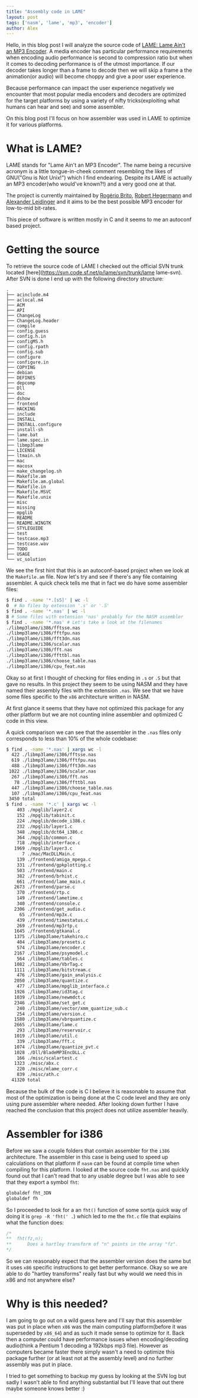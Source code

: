 ```yaml
---
title: "Assembly code in LAME"
layout: post
tags: ['nasm', 'lame', 'mp3', 'encoder']
author: Alex
---
```


Hello, in this blog post I will analyze the source code of
[LAME: Lame Ain't an MP3 Encoder](https://sourceforge.net/p/lame/svn/HEAD/tree/).
A media encoder has particular performance requirements when encoding audio performance
is second to compression ratio but when it comes to decoding performance is of the utmost
importance. If our decoder takes longer than a frame to decode then we will skip a frame
a the animation(or audio) will become choppy and give a poor user experience.

Because performance can impact the user experience negatively we encounter that most popular
media encoders and decoders are optimized for the target platforms by using a variety of
nifty tricks(exploiting what humans can hear and see) and some assembler.

On this blog post I'll focus on how assembler was used in LAME to optimize it for various
platforms.

# What is LAME?

LAME stands for "Lame Ain't an MP3 Encoder". The name being a recursive acronym is a little
tongue-in-cheek comment resembling the likes of GNU("Gnu is Not Unix!") which I find endearing.
Despite its LAME is actually an MP3 encoder(who would've known?!) and a very good one at that.

The project is currently maintained by [Rogério Brito](www.ime.usp.br/~rbrito/),
[Robert Hegermann](https://sourceforge.net/u/robert/profile/) and
[Alexander Leidinger](https://sourceforge.net/u/aleidinger/profile/) and it aims to be the
best possible MP3 encoder for low-to-mid bit-rates.

This piece of software is written mostly in C and it seems to me an autoconf based project.

# Getting the source

To retrieve the source code of LAME I checked out the official SVN trunk located
[here](https://svn.code.sf.net/p/lame/svn/trunk/lame lame-svn). After SVN is done I end up
with the following directory structure:

```
.
├── acinclude.m4
├── aclocal.m4
├── ACM
├── API
├── ChangeLog
├── ChangeLog.header
├── compile
├── config.guess
├── config.h.in
├── configMS.h
├── config.rpath
├── config.sub
├── configure
├── configure.in
├── COPYING
├── debian
├── DEFINES
├── depcomp
├── Dll
├── doc
├── dshow
├── frontend
├── HACKING
├── include
├── INSTALL
├── INSTALL.configure
├── install-sh
├── lame.bat
├── lame.spec.in
├── libmp3lame
├── LICENSE
├── ltmain.sh
├── mac
├── macosx
├── make_changelog.sh
├── Makefile.am
├── Makefile.am.global
├── Makefile.in
├── Makefile.MSVC
├── Makefile.unix
├── misc
├── missing
├── mpglib
├── README
├── README.WINGTK
├── STYLEGUIDE
├── test
├── testcase.mp3
├── testcase.wav
├── TODO
├── USAGE
└── vc_solution
```

We see the first hint that this is an autoconf-based project when we look at the `Makefile.am` file.
Now let's try and see if there's any file containing assembler. A quick check tells me that in fact
we do have some assembler files:

```bash
$ find . -name '*.[sS]' | wc -l
0  # No files by extension '.s' or '.S'
$ find . -name '*.nas' | wc -l
8 # Some files with extension 'nas' probably for the NASM assembler
$ find . -name '*.nas' # Let's take a look at the filenames
./libmp3lame/i386/fftsse.nas
./libmp3lame/i386/fftfpu.nas
./libmp3lame/i386/fft3dn.nas
./libmp3lame/i386/scalar.nas
./libmp3lame/i386/fft.nas
./libmp3lame/i386/ffttbl.nas
./libmp3lame/i386/choose_table.nas
./libmp3lame/i386/cpu_feat.nas
```

Okay so at first I thought of checking for files ending in `.s` or `.S` but that gave no results.
In this project they seem to be using NASM and they have named their assembly files with the extension
`.nas`. We see that we have some files specific to the `x86` architecture written in NASM.

At first glance it seems that they have not optimized this package for any other platform but we
are not counting inline assembler and optimized C code in this view.

A quick comparison we can see that the assembler in the `.nas` files only corresponds to less than
10% of the whole codebase:

```bash
$ find . -name '*.nas' | xargs wc -l
  422 ./libmp3lame/i386/fftsse.nas
  619 ./libmp3lame/i386/fftfpu.nas
  488 ./libmp3lame/i386/fft3dn.nas
 1022 ./libmp3lame/i386/scalar.nas
  267 ./libmp3lame/i386/fft.nas
   78 ./libmp3lame/i386/ffttbl.nas
  447 ./libmp3lame/i386/choose_table.nas
  107 ./libmp3lame/i386/cpu_feat.nas
 3450 total
$ find . -name '*.c' | xargs wc -l
    403 ./mpglib/layer2.c
    152 ./mpglib/tabinit.c
    224 ./mpglib/decode_i386.c
    232 ./mpglib/layer1.c
    348 ./mpglib/dct64_i386.c
    364 ./mpglib/common.c
    718 ./mpglib/interface.c
   1969 ./mpglib/layer3.c
      7 ./mac/MacDLLMain.c
    139 ./frontend/amiga_mpega.c
    331 ./frontend/gpkplotting.c
    503 ./frontend/main.c
    382 ./frontend/brhist.c
    661 ./frontend/lame_main.c
   2673 ./frontend/parse.c
    370 ./frontend/rtp.c
    149 ./frontend/lametime.c
    340 ./frontend/console.c
   2306 ./frontend/get_audio.c
     65 ./frontend/mp3x.c
    439 ./frontend/timestatus.c
    269 ./frontend/mp3rtp.c
   1645 ./frontend/gtkanal.c
   1375 ./libmp3lame/takehiro.c
    404 ./libmp3lame/presets.c
    574 ./libmp3lame/encoder.c
   2167 ./libmp3lame/psymodel.c
    564 ./libmp3lame/tables.c
   1082 ./libmp3lame/VbrTag.c
   1111 ./libmp3lame/bitstream.c
    476 ./libmp3lame/gain_analysis.c
   2050 ./libmp3lame/quantize.c
    477 ./libmp3lame/mpglib_interface.c
   1926 ./libmp3lame/id3tag.c
   1039 ./libmp3lame/newmdct.c
   2346 ./libmp3lame/set_get.c
    240 ./libmp3lame/vector/xmm_quantize_sub.c
    254 ./libmp3lame/version.c
   1580 ./libmp3lame/vbrquantize.c
   2665 ./libmp3lame/lame.c
    293 ./libmp3lame/reservoir.c
   1019 ./libmp3lame/util.c
    339 ./libmp3lame/fft.c
   1074 ./libmp3lame/quantize_pvt.c
   1028 ./Dll/BladeMP3EncDLL.c
    166 ./misc/scalartest.c
   1323 ./misc/abx.c
    220 ./misc/mlame_corr.c
    839 ./misc/ath.c
  41320 total
```

Because the bulk of the code is C I believe it is reasonable to assume that most of the optimization
is being done at the C code level and they are only using pure assembler where needed. After looking
down further I have reached the conclusion that this project does not utilize assembler heavily.

# Assembler for i386

Before we saw a couple folders that contain assembler for the `i386` architecture. The assembler in this
case is being used to speed up calculations on that platform if `nasm` can be found at compile time when
compiling for this platform. I looked at the source code `fht.nas` and quickly found out that I can't read
that to any usable degree but I was able to see that they export a symbol `fht`:

```asm
globaldef fht_3DN
globaldef fh 
```

So I proceeded to look for a an `fht()` function of some sort(a quick way of doing it is `grep -R 'fht(' .`)
which led to me the `fht.c` file that explains what the function does:

```c
/*
**  fht(fz,n);
**      Does a hartley transform of "n" points in the array "fz".
*/
```

So we can reasonably expect that the assembler version does the same but it uses `x86` specific instructions
to get better performance. Okay so we are able to do "hartley transforms" really fast but why would we need
this in x86 and not anywhere else?

# Why is this needed?

I am going to go out on a wild guess here and I'll say that this assembler was put in place when `x86` was
the main computing platform(before it was superseded by `x86_64`) and as such it made sense to optimize for it.
Back then a computer could have performance issues when encoding/decoding audio(think a Pentium 1 decoding a
192kbps mp3 file). However as computers became faster there simply wasn't a need to optimize this package further
(or at least not at the assembly level) and no further assembly was put in place.

I tried to get something to backup my guess by looking at the SVN log but sadly I wasn't able to find anything
substantial but I'll leave that out there maybe someone knows better :)
